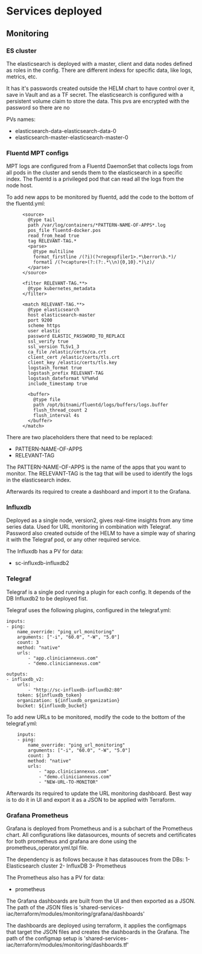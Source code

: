 # Services deployed

## Monitoring

### ES cluster

The elasticsearch is deployed with a master, client and data nodes defined as roles in the config.
There are different indexs for specific data, like logs, metrics, etc.

It has it's passwords created outside the HELM chart to have control over it, save in Vault and as a TF secret.
The elasticsearch is configured with a persistent volume claim to store the data. This pvs are encrypted with the password so there are no

PVs names:
- elasticsearch-data-elasticsearch-data-0
- elasticsearch-master-elasticsearch-master-0


### Fluentd MPT configs

MPT logs are configured from a Fluentd DaemonSet that collects logs from all pods in the cluster and sends them to the elasticsearch in a specific index.
The fluentd is a privileged pod that can read all the logs from the node host.

To add new apps to be monitored by fluentd, add the code to the bottom of the fluentd.yml:

```
      <source>
        @type tail
        path /var/log/containers/*PATTERN-NAME-OF-APPS*.log
        pos_file fluentd-docker.pos
        read_from_head true
        tag RELEVANT-TAG.*
        <parse>
          @type multiline
          format_firstline /(?i)(?<regexpfiler1>.*\berror\b.*)/
          format1 /(?<capture>(?:(?:.*\\n){0,10}.*)\z)/
        </parse>
      </source>

      <filter RELEVANT-TAG.**>
        @type kubernetes_metadata
      </filter>

      <match RELEVANT-TAG.**>
        @type elasticsearch
        host elasticsearch-master
        port 9200
        scheme https
        user elastic
        password ELASTIC_PASSWORD_TO_REPLACE
        ssl_verify true
        ssl_version TLSv1_3
        ca_file /elastic/certs/ca.crt
        client_cert /elastic/certs/tls.crt
        client_key /elastic/certs/tls.key
        logstash_format true
        logstash_prefix RELEVANT-TAG
        logstash_dateformat %Y%m%d
        include_timestamp true

        <buffer>
          @type file
          path /opt/bitnami/fluentd/logs/buffers/logs.buffer
          flush_thread_count 2
          flush_interval 4s
        </buffer>
      </match>
```

There are two placeholders there that need to be replaced:
- PATTERN-NAME-OF-APPS
- RELEVANT-TAG

The PATTERN-NAME-OF-APPS is the name of the apps that you want to monitor.
The RELEVANT-TAG is the tag that will be used to identify the logs in the elasticsearch index.

Afterwards its required to create a dashboard and import it to the Grafana.

### Influxdb

Deployed as a single node, version2, gives real-time insights from any time series data.
Used for URL monitoring in combination with Telegraf.
Password also created outside of the HELM to have a simple way of sharing it with the Telegraf pod, or any other required service.

The Influxdb has a PV for data:
- sc-influxdb-influxdb2

### Telegraf

Telegraf is a single pod running a plugin for each config.
It depends of the DB Influxdb2 to be deployed fist.

Telegraf uses the following plugins, configured in the telegraf.yml:

    inputs:
    - ping:
        name_override: "ping_url_monitoring"
        arguments: ["-i", "60.0", "-W", "5.0"]
        count: 3
        method: "native"
        urls:
            - "app.cliniciannexus.com"
            - "demo.cliniciannexus.com"

    outputs:
    - influxdb_v2:
        urls:
            - "http://sc-influxdb-influxdb2:80"
        token: ${influxdb_token}
        organization: ${influxdb_organization}
        bucket: ${influxdb_bucket}

To add new URLs to be monitored, modify the code to the bottom of the telegraf.yml:

```
    inputs:
    - ping:
        name_override: "ping_url_monitoring"
        arguments: ["-i", "60.0", "-W", "5.0"]
        count: 3
        method: "native"
        urls:
            - "app.cliniciannexus.com"
            - "demo.cliniciannexus.com"
            - "NEW-URL-TO-MONITOR"

```

Afterwards its required to update the URL monitoring dashboard. Best way is to do it in UI and export it as a JSON to be applied with Terraform.

### Grafana Prometheus

Grafana is deployed from Prometheus and is a subchart of the Prometheus chart.
All configurations like datasources, mounts of secrets and certificates for both prometheus and grafana are done using the prometheus_operator.yml.tpl file.

The dependency is as follows because it has datasouces from the DBs:
1- Elasticsearch cluster
2- InfluxDB
3- Prometheus

The Prometheus also has a PV for data:
- prometheus

The Grafana dashboards are built from the UI and then exported as a JSON.
The path of the JSON files is 'shared-services-iac/terraform/modules/monitoring/grafana/dashboards'

The dashboards are deployed using terraform, it applies the configmaps that target the JSON files and creates the dashboards in the Grafana.
The path of the configmap setup is 'shared-services-iac/terraform/modules/monitoring/dashboards.tf'

